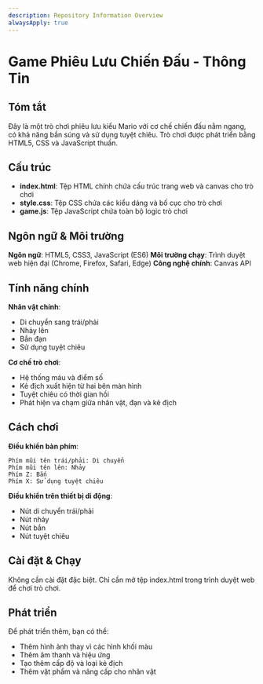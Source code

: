 ```yaml
---
description: Repository Information Overview
alwaysApply: true
---
```


# Game Phiêu Lưu Chiến Đấu - Thông Tin

## Tóm tắt
Đây là một trò chơi phiêu lưu kiểu Mario với cơ chế chiến đấu nằm ngang, có khả năng bắn súng và sử dụng tuyệt chiêu. Trò chơi được phát triển bằng HTML5, CSS và JavaScript thuần.

## Cấu trúc
- **index.html**: Tệp HTML chính chứa cấu trúc trang web và canvas cho trò chơi
- **style.css**: Tệp CSS chứa các kiểu dáng và bố cục cho trò chơi
- **game.js**: Tệp JavaScript chứa toàn bộ logic trò chơi

## Ngôn ngữ & Môi trường
**Ngôn ngữ**: HTML5, CSS3, JavaScript (ES6)
**Môi trường chạy**: Trình duyệt web hiện đại (Chrome, Firefox, Safari, Edge)
**Công nghệ chính**: Canvas API

## Tính năng chính
**Nhân vật chính**:
- Di chuyển sang trái/phải
- Nhảy lên
- Bắn đạn
- Sử dụng tuyệt chiêu

**Cơ chế trò chơi**:
- Hệ thống máu và điểm số
- Kẻ địch xuất hiện từ hai bên màn hình
- Tuyệt chiêu có thời gian hồi
- Phát hiện va chạm giữa nhân vật, đạn và kẻ địch

## Cách chơi
**Điều khiển bàn phím**:
```
Phím mũi tên trái/phải: Di chuyển
Phím mũi tên lên: Nhảy
Phím Z: Bắn
Phím X: Sử dụng tuyệt chiêu
```

**Điều khiển trên thiết bị di động**:
- Nút di chuyển trái/phải
- Nút nhảy
- Nút bắn
- Nút tuyệt chiêu

## Cài đặt & Chạy
Không cần cài đặt đặc biệt. Chỉ cần mở tệp index.html trong trình duyệt web để chơi trò chơi.

## Phát triển
Để phát triển thêm, bạn có thể:
- Thêm hình ảnh thay vì các hình khối màu
- Thêm âm thanh và hiệu ứng
- Tạo thêm cấp độ và loại kẻ địch
- Thêm vật phẩm và nâng cấp cho nhân vật